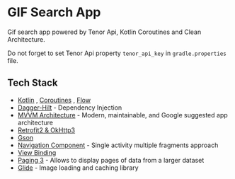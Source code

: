 # GIF Search App

Gif search app powered by Tenor Api, Kotlin Coroutines and Clean Architecture.

Do not forget to set Tenor Api property `tenor_api_key` in `gradle.properties` file.

## Tech Stack
* [Kotlin](https://kotlinlang.org/) , [Coroutines](https://github.com/Kotlin/kotlinx.coroutines) , [Flow](https://kotlin.github.io/kotlinx.coroutines/kotlinx-coroutines-core/kotlinx.coroutines.flow/)
* [Dagger-Hilt](https://developer.android.com/training/dependency-injection/hilt-android) - Dependency Injection
* [MVVM Architecture](https://developer.android.com/jetpack/guide) - Modern, maintainable, and Google suggested app architecture
* [Retrofit2 & OkHttp3](https://github.com/square/retrofit)
* [Gson](https://github.com/google/gson)
* [Navigation Component](https://developer.android.com/guide/navigation) - Single activity multiple fragments approach
* [View Binding](https://developer.android.com/topic/libraries/view-binding) 
* [Paging 3](https://developer.android.com/topic/libraries/architecture/paging/v3-overview) - Allows to display pages of data from a larger dataset
* [Glide](https://bumptech.github.io/glide/) - Image loading and caching library
